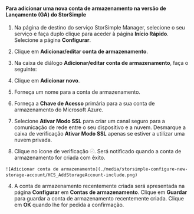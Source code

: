 <!--author=SharS last changed: 9/17/15-->

#### Para adicionar uma nova conta de armazenamento na versão de Lançamento (GA) do StorSimple

1. Na página de destino do serviço StorSimple Manager, selecione o seu serviço e faça duplo clique para aceder à página **Início Rápido**. Selecione a página **Configurar**.

2. Clique em **Adicionar/editar conta de armazenamento**.

3. Na caixa de diálogo **Adicionar/editar conta de armazenamento**, faça o seguinte:

  1. Clique em **Adicionar novo**.
  2. Forneça um nome para a conta de armazenamento.
  3. Forneça a **Chave de Acesso** primária para a sua conta de armazenamento do Microsoft Azure.
  4. Selecione **Ativar Modo SSL** para criar um canal seguro para a comunicação de rede entre o seu dispositivo e a nuvem. Desmarque a caixa de verificação **Ativar Modo SSL** apenas se estiver a utilizar uma nuvem privada.
  5. Clique no ícone de verificação ![ícone de verificação](./media/storsimple-configure-new-storage-account/HCS_CheckIcon-include.png). Será notificado quando a conta de armazenamento for criada com êxito.

    ![Adicionar conta de armazenamento](./media/storsimple-configure-new-storage-account/HCS_AddStorageAccount-include.png)

4. A conta de armazenamento recentemente criada será apresentada na página **Configurar** em **Contas de armazenamento**. Clique em **Guardar** para guardar a conta de armazenamento recentemente criada. Clique em **OK** quando lhe for pedida a confirmação.



<!--HONumber=Jun16_HO2-->


